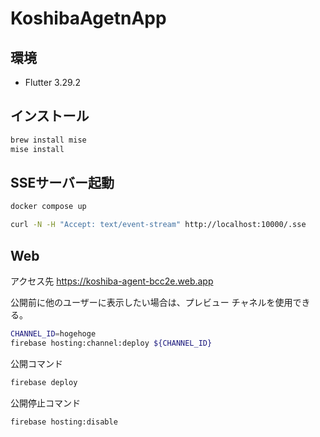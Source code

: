 # KoshibaAgetnApp
## 環境

- Flutter 3.29.2


## インストール
```sh
brew install mise
mise install
```

## SSEサーバー起動
```sh
docker compose up
```
```sh
curl -N -H "Accept: text/event-stream" http://localhost:10000/.sse
```

## Web

アクセス先 https://koshiba-agent-bcc2e.web.app

公開前に他のユーザーに表示したい場合は、プレビュー チャネルを使用できる。
```sh
CHANNEL_ID=hogehoge
firebase hosting:channel:deploy ${CHANNEL_ID}
```
公開コマンド
```sh
firebase deploy
```

公開停止コマンド
```sh
firebase hosting:disable
```

